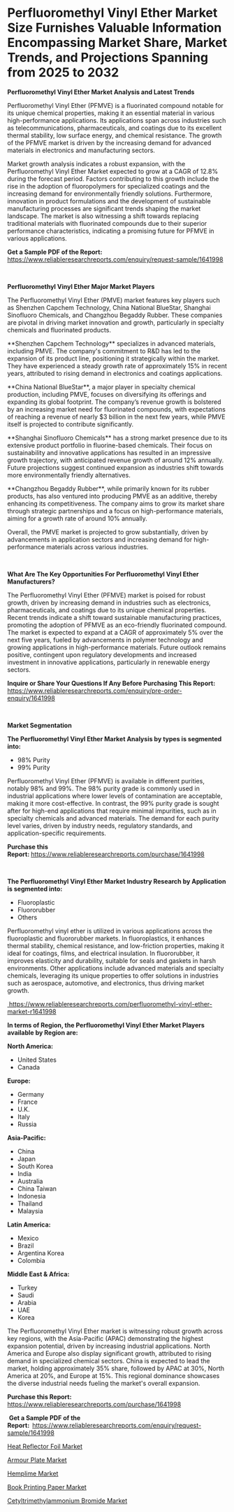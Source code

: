 <p><h1>Perfluoromethyl Vinyl Ether Market Size Furnishes Valuable Information Encompassing Market Share, Market Trends, and Projections Spanning from 2025 to 2032</h1></p><p><strong>Perfluoromethyl Vinyl Ether Market Analysis and Latest Trends</strong></p>
<p><p>Perfluoromethyl Vinyl Ether (PFMVE) is a fluorinated compound notable for its unique chemical properties, making it an essential material in various high-performance applications. Its applications span across industries such as telecommunications, pharmaceuticals, and coatings due to its excellent thermal stability, low surface energy, and chemical resistance. The growth of the PFMVE market is driven by the increasing demand for advanced materials in electronics and manufacturing sectors.</p><p>Market growth analysis indicates a robust expansion, with the Perfluoromethyl Vinyl Ether Market expected to grow at a CAGR of 12.8% during the forecast period. Factors contributing to this growth include the rise in the adoption of fluoropolymers for specialized coatings and the increasing demand for environmentally friendly solutions. Furthermore, innovation in product formulations and the development of sustainable manufacturing processes are significant trends shaping the market landscape. The market is also witnessing a shift towards replacing traditional materials with fluorinated compounds due to their superior performance characteristics, indicating a promising future for PFMVE in various applications.</p></p>
<p><strong>Get a Sample PDF of the Report:&nbsp;</strong> <a href="https://www.reliableresearchreports.com/enquiry/request-sample/1641998?utm_campaign=2227&utm_medium=2&utm_source=Github&utm_content=ia&utm_term=30012025&utm_id=perfluoromethyl-vinyl-ether">https://www.reliableresearchreports.com/enquiry/request-sample/1641998</a></p>
<p>&nbsp;</p>
<p><strong>Perfluoromethyl Vinyl Ether Major Market Players</strong></p>
<p><p>The Perfluoromethyl Vinyl Ether (PMVE) market features key players such as Shenzhen Capchem Technology, China National BlueStar, Shanghai Sinofluoro Chemicals, and Changzhou Begaddy Rubber. These companies are pivotal in driving market innovation and growth, particularly in specialty chemicals and fluorinated products.</p><p>**Shenzhen Capchem Technology** specializes in advanced materials, including PMVE. The company's commitment to R&D has led to the expansion of its product line, positioning it strategically within the market. They have experienced a steady growth rate of approximately 15% in recent years, attributed to rising demand in electronics and coatings applications.</p><p>**China National BlueStar**, a major player in specialty chemical production, including PMVE, focuses on diversifying its offerings and expanding its global footprint. The company’s revenue growth is bolstered by an increasing market need for fluorinated compounds, with expectations of reaching a revenue of nearly $3 billion in the next few years, while PMVE itself is projected to contribute significantly.</p><p>**Shanghai Sinofluoro Chemicals** has a strong market presence due to its extensive product portfolio in fluorine-based chemicals. Their focus on sustainability and innovative applications has resulted in an impressive growth trajectory, with anticipated revenue growth of around 12% annually. Future projections suggest continued expansion as industries shift towards more environmentally friendly alternatives.</p><p>**Changzhou Begaddy Rubber**, while primarily known for its rubber products, has also ventured into producing PMVE as an additive, thereby enhancing its competitiveness. The company aims to grow its market share through strategic partnerships and a focus on high-performance materials, aiming for a growth rate of around 10% annually.</p><p>Overall, the PMVE market is projected to grow substantially, driven by advancements in application sectors and increasing demand for high-performance materials across various industries.</p></p>
<p>&nbsp;</p>
<p><strong>What Are The Key Opportunities For Perfluoromethyl Vinyl Ether Manufacturers?</strong></p>
<p><p>The Perfluoromethyl Vinyl Ether (PFMVE) market is poised for robust growth, driven by increasing demand in industries such as electronics, pharmaceuticals, and coatings due to its unique chemical properties. Recent trends indicate a shift toward sustainable manufacturing practices, promoting the adoption of PFMVE as an eco-friendly fluorinated compound. The market is expected to expand at a CAGR of approximately 5% over the next five years, fueled by advancements in polymer technology and growing applications in high-performance materials. Future outlook remains positive, contingent upon regulatory developments and increased investment in innovative applications, particularly in renewable energy sectors.</p></p>
<p><strong>Inquire or Share Your Questions If Any Before Purchasing This Report:</strong> <a href="https://www.reliableresearchreports.com/enquiry/pre-order-enquiry/1641998?utm_campaign=2227&utm_medium=2&utm_source=Github&utm_content=ia&utm_term=30012025&utm_id=perfluoromethyl-vinyl-ether">https://www.reliableresearchreports.com/enquiry/pre-order-enquiry/1641998</a></p>
<p>&nbsp;</p>
<p><strong>Market Segmentation</strong></p>
<p><strong>The Perfluoromethyl Vinyl Ether Market Analysis by types is segmented into:</strong></p>
<p><ul><li>98% Purity</li><li>99% Purity</li></ul></p>
<p><p>Perfluoromethyl Vinyl Ether (PFMVE) is available in different purities, notably 98% and 99%. The 98% purity grade is commonly used in industrial applications where lower levels of contamination are acceptable, making it more cost-effective. In contrast, the 99% purity grade is sought after for high-end applications that require minimal impurities, such as in specialty chemicals and advanced materials. The demand for each purity level varies, driven by industry needs, regulatory standards, and application-specific requirements.</p></p>
<p><strong>Purchase this Report:&nbsp;</strong><a href="https://www.reliableresearchreports.com/purchase/1641998?utm_campaign=2227&utm_medium=2&utm_source=Github&utm_content=ia&utm_term=30012025&utm_id=perfluoromethyl-vinyl-ether">https://www.reliableresearchreports.com/purchase/1641998</a></p>
<p>&nbsp;</p>
<p><strong>The Perfluoromethyl Vinyl Ether Market Industry Research by Application is segmented into:</strong></p>
<p><ul><li>Fluoroplastic</li><li>Fluororubber</li><li>Others</li></ul></p>
<p><p>Perfluoromethyl vinyl ether is utilized in various applications across the fluoroplastic and fluororubber markets. In fluoroplastics, it enhances thermal stability, chemical resistance, and low-friction properties, making it ideal for coatings, films, and electrical insulation. In fluororubber, it improves elasticity and durability, suitable for seals and gaskets in harsh environments. Other applications include advanced materials and specialty chemicals, leveraging its unique properties to offer solutions in industries such as aerospace, automotive, and electronics, thus driving market growth.</p></p>
<p><a href="https://www.reliableresearchreports.com/perfluoromethyl-vinyl-ether-market-r1641998?utm_campaign=2227&utm_medium=2&utm_source=Github&utm_content=ia&utm_term=30012025&utm_id=perfluoromethyl-vinyl-ether">&nbsp;https://www.reliableresearchreports.com/perfluoromethyl-vinyl-ether-market-r1641998</a></p>
<p><strong>In terms of Region, the Perfluoromethyl Vinyl Ether Market Players available by Region are:</strong></p>
<p>
    <p> <strong> North America: </strong>
        <ul>
            <li>United States</li>
            <li>Canada</li>
        </ul>
        </p> 
    <p> <strong> Europe: </strong>
        <ul>
            <li>Germany</li>
            <li>France</li>
            <li>U.K.</li>
            <li>Italy</li>
            <li>Russia</li>
        </ul>
        </p> 
    <p> <strong> Asia-Pacific: </strong>
        <ul>
            <li>China</li>
            <li>Japan</li>
            <li>South Korea</li>
            <li>India</li>
            <li>Australia</li>
            <li>China Taiwan</li>
            <li>Indonesia</li>
            <li>Thailand</li>
            <li>Malaysia</li>
        </ul>
        </p> 
    <p> <strong> Latin America: </strong>
        <ul>
            <li>Mexico</li>
            <li>Brazil</li>
            <li>Argentina Korea</li>
            <li>Colombia</li>
        </ul>
        </p> 
    <p> <strong> Middle East & Africa: </strong>
        <ul>
            <li>Turkey</li>
            <li>Saudi</li>
            <li>Arabia</li>
            <li>UAE</li>
            <li>Korea</li>
        </ul>
    </p>
    </p>
<p><p>The Perfluoromethyl Vinyl Ether market is witnessing robust growth across key regions, with the Asia-Pacific (APAC) demonstrating the highest expansion potential, driven by increasing industrial applications. North America and Europe also display significant growth, attributed to rising demand in specialized chemical sectors. China is expected to lead the market, holding approximately 35% share, followed by APAC at 30%, North America at 20%, and Europe at 15%. This regional dominance showcases the diverse industrial needs fueling the market's overall expansion.</p></p>
<p><strong>Purchase this Report: </strong><a href="https://www.reliableresearchreports.com/purchase/1641998?utm_campaign=2227&utm_medium=2&utm_source=Github&utm_content=ia&utm_term=30012025&utm_id=perfluoromethyl-vinyl-ether">https://www.reliableresearchreports.com/purchase/1641998</a></p>
<p>&nbsp;<strong>Get a Sample PDF of the Report:&nbsp;&nbsp;</strong><a href="https://www.reliableresearchreports.com/enquiry/request-sample/1641998?utm_campaign=2227&utm_medium=2&utm_source=Github&utm_content=ia&utm_term=30012025&utm_id=perfluoromethyl-vinyl-ether">https://www.reliableresearchreports.com/enquiry/request-sample/1641998</a></p>
<p><strong></strong></p>
<p><p><a href="https://github.com/alberthagorsuch/Market-Research-Report-List-1/blob/main/heat-reflector-foil-market.md?utm_campaign=2227&utm_medium=2&utm_source=Github&utm_content=ia&utm_term=30012025&utm_id=perfluoromethyl-vinyl-ether">Heat Reflector Foil Market</a></p><p><a href="https://github.com/MonroeBullock54/Market-Research-Report-List-1/blob/main/armour-plate-market.md?utm_campaign=2227&utm_medium=2&utm_source=Github&utm_content=ia&utm_term=30012025&utm_id=perfluoromethyl-vinyl-ether">Armour Plate Market</a></p><p><a href="https://github.com/donnettaletizia/Market-Research-Report-List-1/blob/main/hemplime-market.md?utm_campaign=2227&utm_medium=2&utm_source=Github&utm_content=ia&utm_term=30012025&utm_id=perfluoromethyl-vinyl-ether">Hemplime Market</a></p><p><a href="https://github.com/shondapmbau/Market-Research-Report-List-1/blob/main/book-printing-paper-market.md?utm_campaign=2227&utm_medium=2&utm_source=Github&utm_content=ia&utm_term=30012025&utm_id=perfluoromethyl-vinyl-ether">Book Printing Paper Market</a></p><p><a href="https://github.com/skerretflossie9297/Market-Research-Report-List-1/blob/main/cetyltrimethylammonium-bromide-market.md?utm_campaign=2227&utm_medium=2&utm_source=Github&utm_content=ia&utm_term=30012025&utm_id=perfluoromethyl-vinyl-ether">Cetyltrimethylammonium Bromide Market</a></p></p>